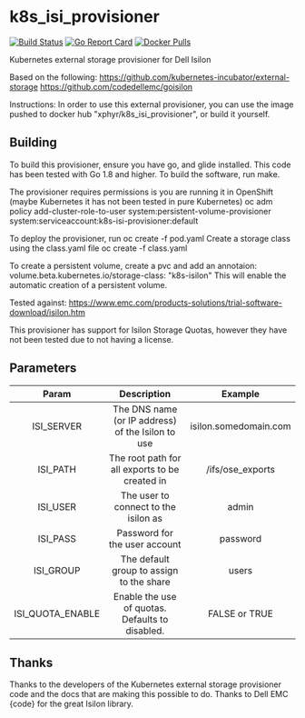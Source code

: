 # k8s_isi_provisioner
[![Build Status](https://travis-ci.org/xphyr/k8s_isi_provisioner.svg?branch=master)](https://travis-ci.org/xphyr/k8s_isi_provisioner.svg?branch=master)
[![Go Report Card](https://goreportcard.com/badge/github.com/xphyr/k8s_isi_provisioner)](https://goreportcard.com/report/github.com/xphyr/k8s_isi_provisioner)
[![Docker Pulls](https://img.shields.io/docker/pulls/xphyr/k8s_isi_provisioner.svg)](https://hub.docker.com/r/xphyr/k8s_isi_provisioner/)

Kubernetes external storage provisioner for Dell Isilon

Based on the following:
https://github.com/kubernetes-incubator/external-storage
https://github.com/codedellemc/goisilon

Instructions:
In order to use this external provisioner, you can use the image pushed to docker hub "xphyr/k8s\_isi\_provisioner", or build it yourself.

Building
--------
To build this provisioner, ensure you have go, and glide installed.  This code has been tested with Go 1.8 and higher.
To build the software, run make.

The provisioner requires permissions is you are running it in OpenShift (maybe Kubernetes it has not been tested in pure Kubernetes)
oc adm policy add-cluster-role-to-user system:persistent-volume-provisioner system:serviceaccount:k8s-isi-provisioner:default

To deploy the provisioner, run 
oc create -f pod.yaml
Create a storage class using the class.yaml file 
oc create -f class.yaml

To create a persistent volume, create a pvc and add an annotaion:
volume.beta.kubernetes.io/storage-class: "k8s-isilon"
This will enable the automatic creation of a persistent volume.

Tested against: 
https://www.emc.com/products-solutions/trial-software-download/isilon.htm

This provisioner has support for Isilon Storage Quotas, however they have not been tested due to not having a license.

## Parameters
**Param**|**Description**|**Example**
:-----:|:-----:|:-----:
ISI\_SERVER|The DNS name (or IP address) of the Isilon to use | isilon.somedomain.com
ISI\_PATH|The root path for all exports to be created in| \/ifs\/ose\_exports 
ISI\_USER|The user to connect to the isilon as|admin
ISI\_PASS|Password for the user account|password
ISI\_GROUP|The default group to assign to the share|users
ISI\_QUOTA\_ENABLE|Enable the use of quotas.  Defaults to disabled. | FALSE or TRUE

## Thanks

Thanks to the developers of the Kubernetes external storage provisioner code and the docs that are making this possible to do.
Thanks to Dell EMC {code} for the great Isilon library.